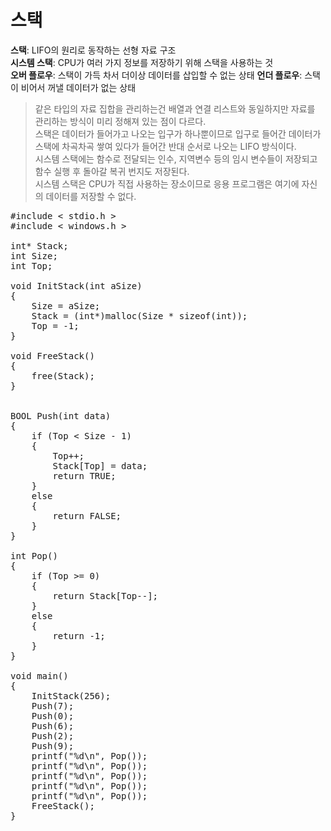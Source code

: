 # 스택
**스택**: LIFO의 원리로 동작하는 선형 자료 구조   
**시스템 스택**: CPU가 여러 가지 정보를 저장하기 위해 스택을 사용하는 것  
**오버 플로우**: 스택이 가득 차서 더이상 데이터를 삽입할 수 없는 상태
**언더 플로우**: 스택이 비어서 꺼낼 데이터가 없는 상태
> 같은 타입의 자료 집합을 관리하는건 배열과 연결 리스트와 동일하지만 자료를 관리하는 방식이 미리 정해져 있는 점이 다르다.  
> 스택은 데이터가 들어가고 나오는 입구가 하나뿐이므로 입구로 들어간 데이터가 스택에 차곡차곡 쌓여 있다가 들어간 반대 순서로 나오는 LIFO 방식이다.  
> 시스템 스택에는 함수로 전달되는 인수, 지역변수 등의 임시 변수들이 저장되고 함수 실행 후 돌아갈 복귀 번지도 저장된다.  
> 시스템 스택은 CPU가 직접 사용하는 장소이므로 응용 프로그램은 여기에 자신의 데이터를 저장할 수 없다.

<pre>#include < stdio.h >
#include < windows.h >

int* Stack;
int Size;
int Top;

void InitStack(int aSize)
{
    Size = aSize;
    Stack = (int*)malloc(Size * sizeof(int));
    Top = -1;
}

void FreeStack()
{
    free(Stack);
}


BOOL Push(int data)
{
    if (Top < Size - 1)
    {
        Top++;
        Stack[Top] = data;
        return TRUE;
    }
    else
    {
        return FALSE;
    }
}

int Pop()
{
    if (Top >= 0)
    {
        return Stack[Top--];
    }
    else
    {
        return -1;
    }
}

void main()
{
    InitStack(256);
    Push(7);
    Push(0);
    Push(6);
    Push(2);
    Push(9);
    printf("%d\n", Pop());
    printf("%d\n", Pop());
    printf("%d\n", Pop());
    printf("%d\n", Pop());
    printf("%d\n", Pop());
    FreeStack();
}</pre>

